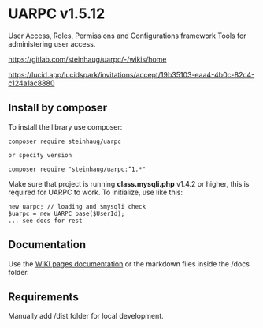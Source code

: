# UARPC v1.5.12

User Access, Roles, Permissions and Configurations framework
Tools for administering user access. 

https://gitlab.com/steinhaug/uarpc/-/wikis/home

https://lucid.app/lucidspark/invitations/accept/19b35103-eaa4-4b0c-82c4-c124a1ac8880


## Install by composer

To install the library use composer:

    composer require steinhaug/uarpc

    or specify version

    composer require "steinhaug/uarpc:^1.*"

Make sure that project is running **class.mysqli.php** v1.4.2 or higher, this is required for UARPC to work. To initialize, use like this:

    new uarpc; // loading and $mysqli check
    $uarpc = new UARPC_base($UserId);
    ... see docs for rest

## Documentation

Use the [WIKI pages documentation](https://gitlab.com/steinhaug/uarpc/-/wikis/home) or the markdown files inside the /docs folder.

## Requirements

Manually add /dist folder for local development.
